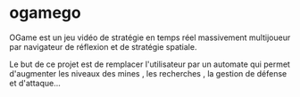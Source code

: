 # ogamego

OGame est un jeu vidéo de stratégie en temps réel massivement multijoueur par navigateur de réflexion et de stratégie spatiale.

Le but de ce projet est de remplacer l'utilisateur par un automate qui permet d'augmenter les niveaux des mines , les recherches , la gestion de défense et d'attaque...
